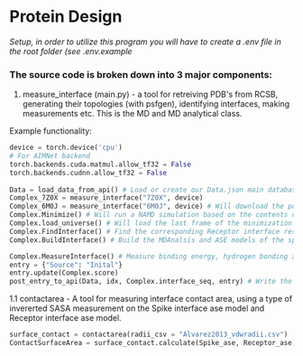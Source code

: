 # Protein Design

*Setup, in order to utilize this program you will have to create a .env file in the root folder (see .env.example*


### The source code is broken down into 3 major components:
1.  measure_interface (main.py) - a tool for retreiving PDB's from RCSB, generating their topologies (with psfgen), identifying interfaces, making measurements etc. This is the MD and MD analytical class.

Example functionality:
```python
device = torch.device('cpu')
# For AIMNet backend
torch.backends.cuda.matmul.allow_tf32 = False
torch.backends.cudnn.allow_tf32 = False
    
Data = load_data_from_api() # Load or create our Data.json main database file
Complex_7Z0X = measure_interface("7Z0X", device)
Complex_6M0J = measure_interface("6M0J", device) # Will download the pdb and process it if it is not found
Complex.Minimize() # Will run a NAMD simulation based on the contents of Minimize.namd in the root folder
Complex.load_universe() # Will load the last frame of the minimization by default
Complex.FindInterface() # Find the corresponding Receptor interface resids based on their distance to the Spike protein interface residues
Complex.BuildInterface() # Build the MDAnalsis and ASE models of the spike and receptor interfaces

Complex.MeasureInterface() # Measure binding energy, hydrogen bonding and contact surface area at the interface
entry = {"Source": "Inital"}
entry.update(Complex.score)
post_entry_to_api(Data, idx, Complex.interface_seq, entry) # Write the results to the main database
```

1.1 contactarea - A tool for measuring interface contact area, using a type of invererted SASA measurement on the Spike interface ase model and Receptor interface ase model.
```python
surface_contact = contactarea(radii_csv = "Alvarez2013_vdwradii.csv")
ContactSurfaceArea = surface_contact.calculate(Spike_ase, Receptor_ase)
```